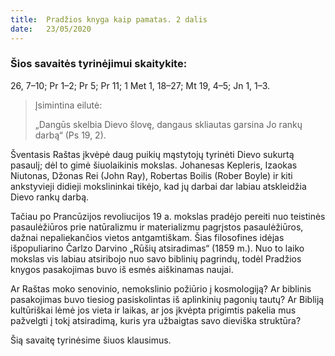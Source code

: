 ```yaml
---
title:  Pradžios knyga kaip pamatas. 2 dalis
date:   23/05/2020
---
```


### Šios savaitės tyrinėjimui skaitykite:
26, 7–10; Pr 1–2; Pr 5; Pr 11; 1 Met 1, 18–27; Mt 19, 4–5; Jn 1, 1–3.

> <p>Įsimintina eilutė:</p>
> „Dangūs skelbia Dievo šlovę, dangaus skliautas garsina Jo rankų darbą“ (Ps 19, 2).

Šventasis Raštas įkvėpė daug puikių mąstytojų tyrinėti Dievo sukurtą pasaulį; dėl to gimė šiuolaikinis mokslas. Johanesas Kepleris, Izaokas Niutonas, Džonas Rei (John Ray), Robertas Boilis (Rober Boyle) ir kiti ankstyvieji didieji mokslininkai tikėjo, kad jų darbai dar labiau atskleidžia Dievo rankų darbą.

Tačiau po Prancūzijos revoliucijos 19 a. mokslas pradėjo pereiti nuo teistinės pasaulėžiūros prie natūralizmu ir materializmu pagrįstos pasaulėžiūros, dažnai nepaliekančios vietos antgamtiškam. Šias filosofines idėjas išpopuliarino Čarlzo Darvino „Rūšių atsiradimas“ (1859 m.). Nuo to laiko mokslas vis labiau atsiribojo nuo savo biblinių pagrindų, todėl Pradžios knygos pasakojimas buvo iš esmės aiškinamas naujai.

Ar Raštas moko senovinio, nemokslinio požiūrio į kosmologiją? Ar biblinis pasakojimas buvo tiesiog pasiskolintas iš aplinkinių pagonių tautų? Ar Bibliją kultūriškai lėmė jos vieta ir laikas, ar jos įkvėpta prigimtis pakelia mus pažvelgti į tokį atsiradimą, kuris yra užbaigtas savo dieviška struktūra?

Šią savaitę tyrinėsime šiuos klausimus.
